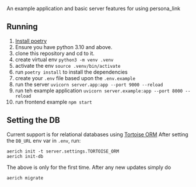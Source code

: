 An example application and basic server features for using persona_link

## Running

1. [Install poetry](https://python-poetry.org/docs/#installing-with-the-official-installer)
2. Ensure you have python 3.10 and above.
4. clone this repository and cd to it.
3. create virtual env `python3 -m venv .venv`
4. activate the env `source .venv/bin/activate`
5. run `poetry install` to install the dependencies
6. create your `.env` file based upon the `.env.example`
7. run the server `uvicorn server.app:app --port 9000 --reload`
8. run teh example application `uvicorn server.example:app --port 8000 --reload`
9. run frontend example `npm start`


## Setting the DB

Current support is for relational databases using [Tortoise ORM](https://tortoise.github.io/)
After setting the `DB_URL` env var in `.env`, run:

```
aerich init -t server.settings.TORTOISE_ORM
aerich init-db
```

The above is only for the first time. After any new updates simply do

```
aerich migrate
```